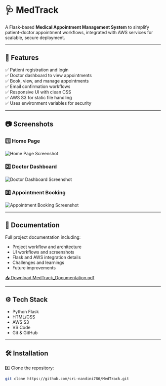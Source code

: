 # 🩺 MedTrack

A Flask-based **Medical Appointment Management System** to simplify patient-doctor appointment workflows, integrated with AWS services for scalable, secure deployment.

---

## 🚀 Features

✅ Patient registration and login  
✅ Doctor dashboard to view appointments  
✅ Book, view, and manage appointments  
✅ Email confirmation workflows  
✅ Responsive UI with clean CSS  
✅ AWS S3 for static file handling  
✅ Uses environment variables for security

---

## 📷 Screenshots

### 1️⃣ Home Page
<img src="https://via.placeholder.com/800x400?text=Home+Page+Screenshot+Coming+Soon" alt="Home Page Screenshot" />

### 2️⃣ Doctor Dashboard
<img src="https://via.placeholder.com/800x400?text=Doctor+Dashboard+Screenshot+Coming+Soon" alt="Doctor Dashboard Screenshot" />

### 3️⃣ Appointment Booking
<img src="https://via.placeholder.com/800x400?text=Appointment+Booking+Screenshot+Coming+Soon" alt="Appointment Booking Screenshot" />

---

## 📄 Documentation

Full project documentation including:
- Project workflow and architecture
- UI workflows and screenshots
- Flask and AWS integration details
- Challenges and learnings
- Future improvements

[📥 Download MedTrack_Documentation.pdf](./MedTrack/MedTrack_Documentation.pdf)

---

## ⚙️ Tech Stack

- Python Flask
- HTML/CSS
- AWS S3
- VS Code
- Git & GitHub

---

## 🛠️ Installation

1️⃣ Clone the repository:
```bash
git clone https://github.com/sri-nandini786/MedTrack.git
